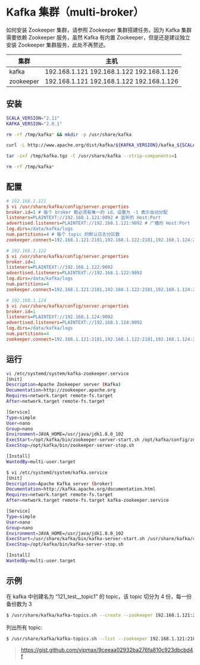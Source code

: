 # Kafka 集群（multi-broker）

如何安装 Zookeeper 集群，请参照 Zookeeper 集群搭建任务。因为 Kafka 集群需要依赖 Zookeeper 服务，虽然 Kafka 有内置 Zookeeper，但是还是建议独立安装 Zookeeper 集群服务，此处不再赘述。

| 集群      | 主机                                      |
| --------- | ----------------------------------------- |
| kafka     | 192.168.1.121 192.168.1.122 192.168.1.126 |
| zookeeper | 192.168.1.121 192.168.1.122 192.168.1.126 |

## 安装

```sh
SCALA_VERSION="2.11"
KAFKA_VERSION="2.0.1"

rm -rf /tmp/kafka* && mkdir -p /usr/share/kafka

curl -L http://www.apache.org/dist/kafka/${KAFKA_VERSION}/kafka_${SCALA_VERSION}-${KAFKA_VERSION}.tgz -o /tmp/kafka.tgz

tar -zxf /tmp/kafka.tgz -C /usr/share/kafka --strip-components=1

rm -rf /tmp/kafka*
```

## 配置

```ini
# 192.168.1.121
$ vi /usr/share/kafka/config/server.properties
broker.id=1 # 每个 broker 都必须有唯一的 id，设置为 -1 表示自动分配
listeners=PLAINTEXT://192.168.1.121:9092 # 监听的 Host:Port
advertised.listeners=PLAINTEXT://192.168.1.121:9092 # 广播的 Host:Port
log.dirs=/data/kafka/logs
num.partitions=4 # 每个 topic 的默认日志分区数
zookeeper.connect=192.168.1.121:2181,192.168.1.122:2181,192.168.1.124:2181 # znode 默认是 "/"
```

```ini
# 192.168.1.122
$ vi /usr/share/kafka/config/server.properties
broker.id=1
listeners=PLAINTEXT://192.168.1.122:9092
advertised.listeners=PLAINTEXT://192.168.1.122:9092
log.dirs=/data/kafka/logs
num.partitions=4
zookeeper.connect=192.168.1.121:2181,192.168.1.122:2181,192.168.1.124:2181
```

```ini
# 192.168.1.124
$ vi /usr/share/kafka/config/server.properties
broker.id=1
listeners=PLAINTEXT://192.168.1.124:9092
advertised.listeners=PLAINTEXT://192.168.1.124:9092
log.dirs=/data/kafka/logs
num.partitions=4
zookeeper.connect=192.168.1.121:2181,192.168.1.122:2181,192.168.1.124:2181
```

## 运行

```sh
vi /etc/systemd/system/kafka-zookeeper.service
[Unit]
Description=Apache Zookeeper server (Kafka)
Documentation=http://zookeeper.apache.org
Requires=network.target remote-fs.target
After=network.target remote-fs.target

[Service]
Type=simple
User=nano
Group=nano
Environment=JAVA_HOME=/usr/java/jdk1.8.0_102
ExecStart=/opt/kafka/bin/zookeeper-server-start.sh /opt/kafka/config/zookeeper.properties
ExecStop=/opt/kafka/bin/zookeeper-server-stop.sh

[Install]
WantedBy=multi-user.target
```

```sh
$ vi /etc/systemd/system/kafka.service
[Unit]
Description=Apache Kafka server (broker)
Documentation=http://kafka.apache.org/documentation.html
Requires=network.target remote-fs.target
After=network.target remote-fs.target kafka-zookeeper.service

[Service]
Type=simple
User=nano
Group=nano
Environment=JAVA_HOME=/usr/java/jdk1.8.0_102
ExecStart=/usr/share/kafka/bin/kafka-server-start.sh /usr/share/kafka/config/server.properties
ExecStop=/opt/kafka/bin/kafka-server-stop.sh

[Install]
WantedBy=multi-user.target
```

## 示例

在 kafka 中创建名为 “121_test__topic1” 的 topic，该 topic 切分为 4 份，每一份备份数为 3

```sh
$ /usr/share/kafka/kafka-topics.sh --create --zookeeper 192.168.1.121:2181 --replication-factor 3 --partitions 4 --topic  121_test_topic1
```

列出所有 topic:

```sh
$ /usr/share/kafka/kafka-topics.sh --list --zookeeper 192.168.1.121:2181,192.168.1.122:2181,192.168.1.126:2181
```

> https://gist.github.com/vipmax/9ceeaa02932ba276fa810c923dbcbd4f